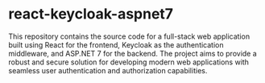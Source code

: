 # react-keycloak-aspnet7
This repository contains the source code for a full-stack web application built using React for the frontend, Keycloak as the authentication middleware, and ASP.NET 7 for the backend. The project aims to provide a robust and secure solution for developing modern web applications with seamless user authentication and authorization capabilities.

